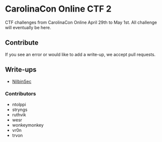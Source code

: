# CarolinaCon Online CTF 2
CTF challenges from CarolinaCon Online April 29th to May 1st. All challenge will eventually be here.

## Contribute
If you see an error or would like to add a write-up, we accept pull requests.

## Write-ups
- [NilbinSec](https://github.com/NilbinSec/Carolina-Con-Online-2-CTF)

### Contributors
- ntolppi
- stryngs
- ruthvik
- wesr
- wonkeymonkey
- vr0n
- trvon
